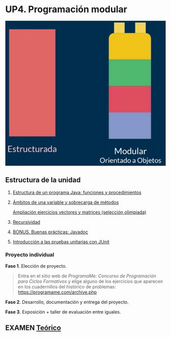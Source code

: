 # UP4. Programación modular
![modular](modular.png)

## Estructura de la unidad
1.  [Estructura de un programa Java: funciones y procedimientos](https://pbendom3.github.io/prog-1cfgs-daw/ups/UP4/4_1_metodos/index.html)
2.  [Ámbitos de una variable y sobrecarga de métodos](https://pbendom3.github.io/prog-1cfgs-daw/ups/UP4/4_2_ambitos_sobrecarga/index.html)

     [Ampliación ejercicios vectores y matrices (selección olimpiada)](3_ejercicios.pdf)
  
4.  [Recursividad](https://pbendom3.github.io/prog-1cfgs-daw/ups/UP4/4_3_recursividad/index.html)
5.  [BONUS. Buenas prácticas: Javadoc]()
6.  [Introducción a las pruebas unitarias con JUnit]()

### Proyecto individual

**Fase 1**. Elección de proyecto.
> Entra en el sitio web de *ProgramaMe: Concurso de Programación para Ciclos Formativos* y elige alguno de los ejercicios que aparecen en los cuadernillos del histórico de problemas: https://programame.com/archive.php

**Fase 2**. Desarrollo, documentación y entrega del proyecto.

**Fase 3**. Exposición + taller de evaluación entre iguales.

## EXAMEN [Teórico](8_EXAMEN_TEÓRICO_UD4.pdf)
